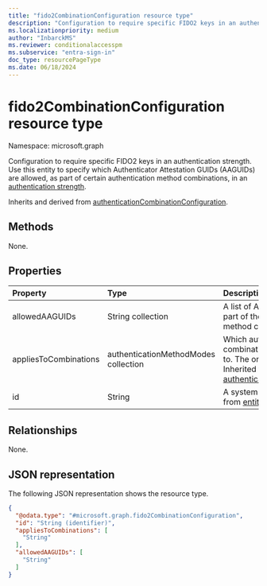 ```yaml
---
title: "fido2CombinationConfiguration resource type"
description: "Configuration to require specific FIDO2 keys in an authentication strength"
ms.localizationpriority: medium
author: "InbarckMS"
ms.reviewer: conditionalaccesspm
ms.subservice: "entra-sign-in"
doc_type: resourcePageType
ms.date: 06/18/2024
---
```


# fido2CombinationConfiguration resource type

Namespace: microsoft.graph

Configuration to require specific FIDO2 keys in an authentication strength. Use this entity to specify which Authenticator Attestation GUIDs (AAGUIDs) are allowed, as part of certain authentication method combinations, in an [authentication strength](authenticationstrengthpolicy.md).

Inherits and derived from [authenticationCombinationConfiguration](../resources/authenticationcombinationconfiguration.md).

## Methods

None.

## Properties
|Property|Type|Description|
|:---|:---|:---|
|allowedAAGUIDs|String collection|A list of AAGUIDs allowed to be used as part of the specified authentication method combinations.|
|appliesToCombinations|authenticationMethodModes collection|Which authentication method combinations this configuration applies to. The only possible value is `"fido2"`. Inherited from [authenticationCombinationConfiguration](../resources/authenticationcombinationconfiguration.md).|
|id|String|A system-generated identifier. Inherited from [entity](../resources/entity.md).|

## Relationships
None.

## JSON representation
The following JSON representation shows the resource type.
<!-- {
  "blockType": "resource",
  "keyProperty": "id",
  "@odata.type": "microsoft.graph.fido2CombinationConfiguration",
  "baseType": "microsoft.graph.authenticationCombinationConfiguration",
  "openType": false
}
-->
``` json
{
  "@odata.type": "#microsoft.graph.fido2CombinationConfiguration",
  "id": "String (identifier)",
  "appliesToCombinations": [
    "String"
  ],
  "allowedAAGUIDs": [
    "String"
  ]
}
```

